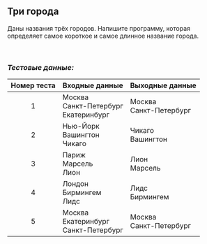 ## Три города

Даны названия трёх городов. Напишите программу, которая определяет самое короткое и самое длинное название города.

<br>

### *Тестовые данные:*

| Номер теста | Входные данные                            | Выходные данные           |
|:-----------:|-------------------------------------------|---------------------------|
|      1      | Москва<br>Санкт-Петербург<br>Екатеринбург | Москва<br>Санкт-Петербург |
|      2      | Нью-Йорк<br>Вашингтон<br>Чикаго           | Чикаго<br>Вашингтон       |
|      3      | Париж<br>Марсель<br>Лион                  | Лион<br>Марсель           |
|      4      | Лондон<br>Бирмингем<br>Лидс               | Лидс<br>Бирмингем         |
|      5      | Москва<br>Екатеринбург<br>Санкт-Петербург | Москва<br>Санкт-Петербург |